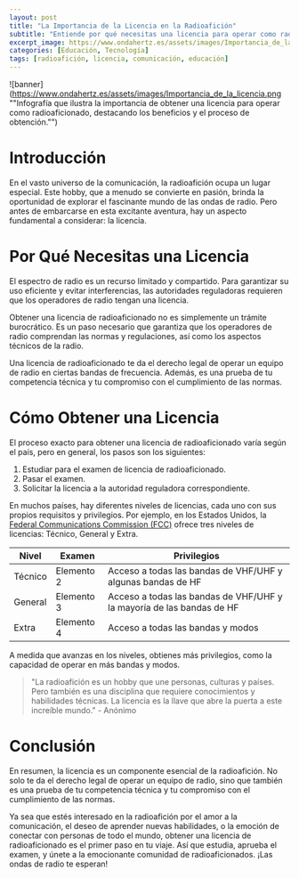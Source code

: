 ```yaml
---
layout: post
title: "La Importancia de la Licencia en la Radioafición"
subtitle: "Entiende por qué necesitas una licencia para operar como radioaficionado y cómo obtenerla"
excerpt_image: https://www.ondahertz.es/assets/images/Importancia_de_la_licencia.png
categories: [Educación, Tecnología]
tags: [radioafición, licencia, comunicación, educación]
---
```


![banner](https://www.ondahertz.es/assets/images/Importancia_de_la_licencia.png ""Infografía que ilustra la importancia de obtener una licencia para operar como radioaficionado, destacando los beneficios y el proceso de obtención."")

# Introducción

En el vasto universo de la comunicación, la radioafición ocupa un lugar especial. Este hobby, que a menudo se convierte en pasión, brinda la oportunidad de explorar el fascinante mundo de las ondas de radio. Pero antes de embarcarse en esta excitante aventura, hay un aspecto fundamental a considerar: la licencia.

# Por Qué Necesitas una Licencia

El espectro de radio es un recurso limitado y compartido. Para garantizar su uso eficiente y evitar interferencias, las autoridades reguladoras requieren que los operadores de radio tengan una licencia.

Obtener una licencia de radioaficionado no es simplemente un trámite burocrático. Es un paso necesario que garantiza que los operadores de radio comprendan las normas y regulaciones, así como los aspectos técnicos de la radio.

Una licencia de radioaficionado te da el derecho legal de operar un equipo de radio en ciertas bandas de frecuencia. Además, es una prueba de tu competencia técnica y tu compromiso con el cumplimiento de las normas.

# Cómo Obtener una Licencia

El proceso exacto para obtener una licencia de radioaficionado varía según el país, pero en general, los pasos son los siguientes:

1. Estudiar para el examen de licencia de radioaficionado.
2. Pasar el examen.
3. Solicitar la licencia a la autoridad reguladora correspondiente.

En muchos países, hay diferentes niveles de licencias, cada uno con sus propios requisitos y privilegios. Por ejemplo, en los Estados Unidos, la [Federal Communications Commission (FCC)](https://www.fcc.gov/amateur-radio-services) ofrece tres niveles de licencias: Técnico, General y Extra.

| Nivel | Examen | Privilegios |
|---|---|---|
| Técnico | Elemento 2 | Acceso a todas las bandas de VHF/UHF y algunas bandas de HF |
| General | Elemento 3 | Acceso a todas las bandas de VHF/UHF y la mayoría de las bandas de HF |
| Extra | Elemento 4 | Acceso a todas las bandas y modos |

A medida que avanzas en los niveles, obtienes más privilegios, como la capacidad de operar en más bandas y modos.

> "La radioafición es un hobby que une personas, culturas y países. Pero también es una disciplina que requiere conocimientos y habilidades técnicas. La licencia es la llave que abre la puerta a este increíble mundo." - Anónimo

# Conclusión

En resumen, la licencia es un componente esencial de la radioafición. No solo te da el derecho legal de operar un equipo de radio, sino que también es una prueba de tu competencia técnica y tu compromiso con el cumplimiento de las normas.

Ya sea que estés interesado en la radioafición por el amor a la comunicación, el deseo de aprender nuevas habilidades, o la emoción de conectar con personas de todo el mundo, obtener una licencia de radioaficionado es el primer paso en tu viaje. Así que estudia, aprueba el examen, y únete a la emocionante comunidad de radioaficionados. ¡Las ondas de radio te esperan!